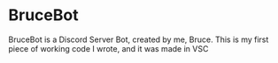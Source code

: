 ﻿# BruceBot
 BruceBot is a Discord Server Bot, created by me, Bruce. This is my first piece of working code I wrote, and it was made in VSC
